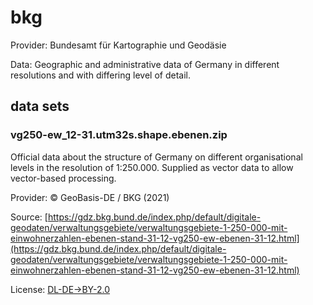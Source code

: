 # bkg
Provider: Bundesamt für Kartographie und Geodäsie

Data: Geographic and administrative data of Germany in different resolutions and with differing level of detail.

## data sets
### vg250-ew_12-31.utm32s.shape.ebenen.zip
Official data about the structure of Germany on different organisational levels in the resolution of 1:250.000. Supplied as vector data to allow vector-based processing.

Provider: © GeoBasis-DE / BKG (2021)

Source: [https://gdz.bkg.bund.de/index.php/default/digitale-geodaten/verwaltungsgebiete/verwaltungsgebiete-1-250-000-mit-einwohnerzahlen-ebenen-stand-31-12-vg250-ew-ebenen-31-12.html](https://gdz.bkg.bund.de/index.php/default/digitale-geodaten/verwaltungsgebiete/verwaltungsgebiete-1-250-000-mit-einwohnerzahlen-ebenen-stand-31-12-vg250-ew-ebenen-31-12.html)

License: [DL-DE->BY-2.0](https://www.govdata.de/dl-de/by-2-0)
